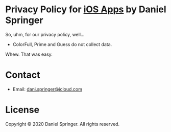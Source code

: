 # Privacy Policy for [iOS Apps](https://apps.apple.com/us/developer/daniel-springer/id1402417666) by Daniel Springer

So, uhm, for our privacy policy, well...
- ColorFull, Prime and Guess do not collect data.

Whew. That was easy.

# Contact
- Email: dani.springer@icloud.com

# License
Copyright © 2020 Daniel Springer. All rights reserved.
